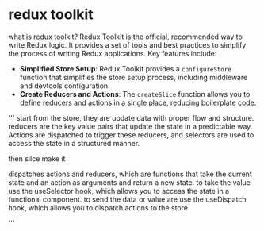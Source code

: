 #   redux toolkit
what is redux toolkit?
Redux Toolkit is the official, recommended way to write Redux logic. It provides a set of tools and best practices to simplify the process of writing Redux applications. Key features include:
- **Simplified Store Setup**: Redux Toolkit provides a `configureStore` function that simplifies the store setup process, including middleware and devtools configuration.
- **Create Reducers and Actions**: The `createSlice` function allows you to define reducers and actions in a single place, reducing boilerplate code.  

''' 
start from the store, they are update data with proper flow  and structure. reducers  are the key value pairs that update the state in a predictable way. Actions are dispatched to trigger these reducers, and selectors are used to access the state in a structured manner.

then silce make it 

dispatches actions and reducers, which are functions that take the current state and an action as arguments and return a new state.
to take the value use the useSelector hook, which allows you to access the state in a functional component.
to send the data or value are use the useDispatch hook, which allows you to dispatch actions to the store.

'''